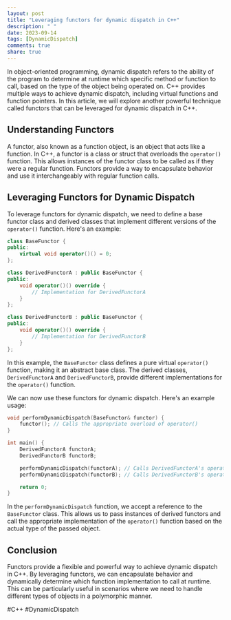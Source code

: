```yaml
---
layout: post
title: "Leveraging functors for dynamic dispatch in C++"
description: " "
date: 2023-09-14
tags: [DynamicDispatch]
comments: true
share: true
---
```


In object-oriented programming, dynamic dispatch refers to the ability of the program to determine at runtime which specific method or function to call, based on the type of the object being operated on. C++ provides multiple ways to achieve dynamic dispatch, including virtual functions and function pointers. In this article, we will explore another powerful technique called functors that can be leveraged for dynamic dispatch in C++.

## Understanding Functors

A functor, also known as a function object, is an object that acts like a function. In C++, a functor is a class or struct that overloads the `operator()` function. This allows instances of the functor class to be called as if they were a regular function. Functors provide a way to encapsulate behavior and use it interchangeably with regular function calls.

## Leveraging Functors for Dynamic Dispatch

To leverage functors for dynamic dispatch, we need to define a base functor class and derived classes that implement different versions of the `operator()` function. Here's an example:

```cpp
class BaseFunctor {
public:
    virtual void operator()() = 0;
};

class DerivedFunctorA : public BaseFunctor {
public:
    void operator()() override {
        // Implementation for DerivedFunctorA
    }
};

class DerivedFunctorB : public BaseFunctor {
public:
    void operator()() override {
        // Implementation for DerivedFunctorB
    }
};
```

In this example, the `BaseFunctor` class defines a pure virtual `operator()` function, making it an abstract base class. The derived classes, `DerivedFunctorA` and `DerivedFunctorB`, provide different implementations for the `operator()` function.

We can now use these functors for dynamic dispatch. Here's an example usage:

```cpp
void performDynamicDispatch(BaseFunctor& functor) {
    functor(); // Calls the appropriate overload of operator()
}

int main() {
    DerivedFunctorA functorA;
    DerivedFunctorB functorB;

    performDynamicDispatch(functorA); // Calls DerivedFunctorA's operator()
    performDynamicDispatch(functorB); // Calls DerivedFunctorB's operator()

    return 0;
}
```

In the `performDynamicDispatch` function, we accept a reference to the `BaseFunctor` class. This allows us to pass instances of derived functors and call the appropriate implementation of the `operator()` function based on the actual type of the passed object.

## Conclusion

Functors provide a flexible and powerful way to achieve dynamic dispatch in C++. By leveraging functors, we can encapsulate behavior and dynamically determine which function implementation to call at runtime. This can be particularly useful in scenarios where we need to handle different types of objects in a polymorphic manner.

#C++ #DynamicDispatch